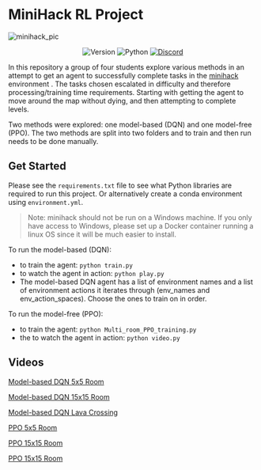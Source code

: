 # MiniHack RL Project
![minihack_pic](https://raw.githubusercontent.com/facebookresearch/minihack/main/docs/imgs/minihack.png)

<div align="center">

![Version](https://img.shields.io/badge/version-0.0.1-green)
![Python](https://img.shields.io/badge/Python-3.10%20%7C%203.11-darkblue)
[![Discord](https://img.shields.io/badge/discord-blue)](https://discord.gg/f2MyUrHY)

</div>

In this repository a group of four students explore various methods in an 
attempt to get an agent to successfully complete tasks in the 
[minihack](https://github.com/facebookresearch/minihack) environment . The 
tasks chosen escalated in  difficulty and therefore processing/training time 
requirements. Starting  with getting the agent to move around the map 
without dying, and then  attempting to complete levels. 

Two methods were explored: one model-based (DQN) and one model-free (PPO).
The two methods are split into two folders and to train and then run needs to be done manually.

## Get Started
Please see the `requirements.txt` file to see what Python libraries are 
required to run this project. Or alternatively create a conda environment 
using `environment.yml`.

> Note: minihack should not be run on a Windows machine. If you only have 
> access to Windows, please set up a Docker container running a linux OS 
> since it will be much easier to install.

To run the model-based (DQN):
 - to train the agent: `python train.py`
 - to watch the agent in action: `python play.py`
 - The model-based DQN agent has a list of environment names and a list of environment actions it iterates through (env_names and env_action_spaces). Choose the ones to train on in order.

To run the model-free (PPO):
 - to train the agent: `python Multi_room_PPO_training.py`
 - the to watch the agent in action: `python video.py`
 
 ## Videos
 [Model-based DQN 5x5 Room](https://youtu.be/acILsdC6gnE)

[Model-based DQN 15x15 Room](https://youtu.be/BQE8mxJ-8iM)

[Model-based DQN Lava Crossing](https://youtu.be/Fsep9nxeWdk)

 [PPO 5x5 Room](https://youtu.be/xuX97WvH9X8)

[PPO 15x15 Room](https://youtu.be/PjIjixezrzQ)

[PPO 15x15 Room](https://youtu.be/t8p_ZXvPNHw)

